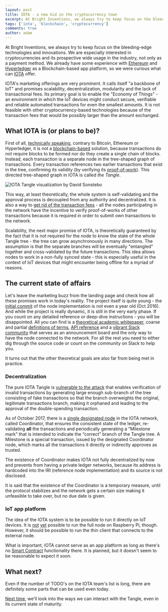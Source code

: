 ```yaml
---
layout: post
title: IOTA - a new kid in the cryptocurrency town
excerpt: At Bright Inventions, we always try to keep focus on the bleeding-edge technologies and innovations. We are especially interested in cryptocurrencies and its prospective wide usage in the industry, not only as a payment method. We already have some experience with Ethereum and Hyperledger as a Blockchain-based app platform, so we were curious what can IOTA offer.
tags: ['iota', 'blockchain', 'cryptocurrency']
comments: true
author: adam
---
```


At Bright Inventions, we always try to keep focus on the bleeding-edge technologies and innovations. We are especially interested in cryptocurrencies and its prospective wide usage in the industry, not only as a payment method. We already have some experience with [Ethereum](https://www.ethereum.org/) and [Hyperledger](https://www.hyperledger.org/) as a Blockchain-based app platform, so we were curious what can [IOTA](http://iota.org/) offer.

IOTA's marketing offerings are very prominent. It calls itself "a backbone of IoT" and promises scalability, decentralization, modularity and the lack of transactional fees. Its primary goal is to enable the "Economy of Things" - an environment in which the IoT devices might conduct secure, verifiable and reliable automated transactions for even the smallest amounts. It is not feasible with other cryptocurrency-based technologies because of the transaction fees that would be possibly larger than the amount exchanged.

## What IOTA is (or plans to be)?

First of all, [technically speaking](https://xkcd.com/1475/), contrary to Bitcoin, Ethereum or Hyperledger, it is not a [blockchain-based](https://en.wikipedia.org/wiki/Blockchain) solution, because transactions do not require blocks to be formed nor do they create a single chain of blocks. Instead, each transaction is a separate node in the tree-shaped graph of transactions. Every transaction references two earlier transactions that exist in the tree, confirming its validity (by verifying its [proof-of-work](https://en.wikipedia.org/wiki/Proof-of-work_system)). This directed tree-shaped graph in IOTA is called *the Tangle*.

![IOTA Tangle visualization by David Sonstebo](https://cdn-images-1.medium.com/max/2000/1*bMMGTt8UUIKoVGQCo6VL1g.png)

This way, at least theoretically, the whole system is self-validating and the approval process is decoupled from any authority and decentralized. It is also a way to [get rid of the transaction fees](https://learn.iota.org/faq/how-can-there-be-no-transaction-fees
) - all the nodes participating in the network have the incentive to verify proof-of-works of other transactions because it is required in order to submit own transactions to the network.

Scalability, the next major promise of IOTA, is theoretically guaranteed by the fact that it is not required for the node to know the state of the whole Tangle tree - the tree can grow asynchronously in many directions. The assumption is that the separate branches will be eventually "entangled" together and cross-validated by the future transactions. This idea allows nodes to work in a non-fully synced state - this is especially useful in the context of IoT devices that might encounter being offline for a myriad of reasons.

## The current state of affairs

Let's leave the marketing buzz from the landing page and check how all these promises work in today's reality. The project itself is quite young - the [initial commit](https://github.com/iotaledger/iri/commit/f52d16723c78502110dde4b9662676707174aa94) of the node implementation is not even a year old (Oct 2016). And while the project is really dynamic, it is still in the very early phase. If you count on any detailed reference or deep-dive instructions - you will be disappointed. All you can find is a [theoretical academic whitepaper](http://iota.org/IOTA_Whitepaper.pdf), coarse and partial [definitions of terms](https://iota.readme.io/v1.2.0/docs/glossary), [API reference](https://iota.readme.io/v1.2.0/reference) and a [vibrant Slack community](https://slack.iota.org/) that serves as an announcement board and the only way to have the node connected to the network. For all the rest you need to either dig through the source code or count on the community on Slack to help you.

It turns out that the other theoretical goals are also far from being met in practice.

### Decentralization

The pure IOTA Tangle is [vulnerable to the attack](https://medium.com/@ercwl/iota-is-centralized-6289246e7b4d
) that enables verification of invalid transactions by generating large enough sub-branch of the tree consisting of fake transactions so that the branch overweights the original, legitimate transactions branch, making it orphaned and leading to the approval of the double-spending transaction. 

As of October 2017, there is a [single designated node](https://blog.iota.org/the-transparency-compendium-26aa5bb8e260#dc3d) in the IOTA network, called Coordinator, that ensures the consistent state of the ledger, re-validating **all** the transactions and periodically generating a “Milestone mark” that is intended to indicate the “correct” branch of the Tangle tree. A Milestone is a special transaction, issued by the designated Coordinator node, which marks all the transactions it directly or indirectly approves as trusted.

The existence of Coordinator makes IOTA not fully decentralized by now and prevents from having a private ledger networks, because its address is hardcoded into the IRI (reference node implementation) and its source is not disclosed.

It is said that the existence of the Coordinator is a temporary measure, until the protocol stabilizes and the network gets a certain size making it unfeasible to take over, but no due date is given.

### IoT app platform

The idea of the IOTA system is to be possible to run it directly on IoT devices. It is [not](https://www.reddit.com/r/Iota/comments/6suctt/iota_on_raspberry_pi/) [yet](https://www.reddit.com/r/Iota/comments/6fhjvw/full_node_on_raspberry_pi/) possible to run the full node on Raspberry Pi, though. However, it should be possible to run the thin client that connects to the external node.

What is important, IOTA cannot serve as an app platform as long as there's no [Smart Contract](https://www.reddit.com/r/Iota/comments/70fpew/smart_contracts_in_iota/) functionality there. It is planned, but it doesn't seem to be reasonable to expect it soon.

## What next?

Even if the number of TODO's on the IOTA team's list is long, there are definitely some parts that can be used even today. 

[Next time](/blog/getting-started-with-iota), we'll look into the ways we can interact with the Tangle, even in its current state of maturity.
